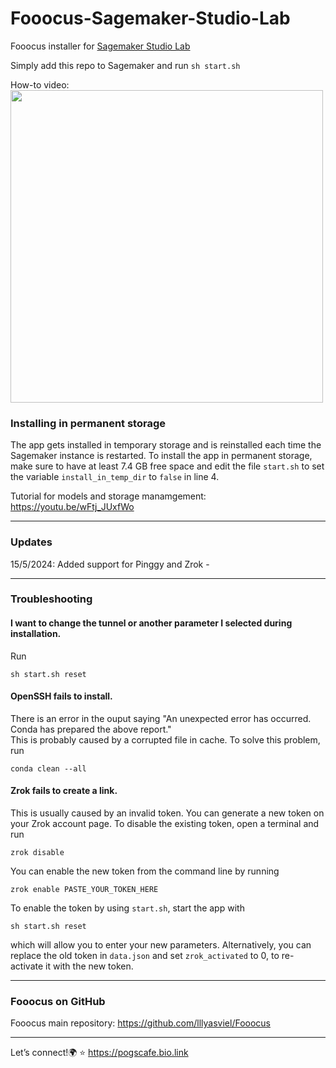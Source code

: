 # Fooocus-Sagemaker-Studio-Lab
Fooocus installer for [Sagemaker Studio Lab](https://studiolab.sagemaker.aws)

Simply add this repo to Sagemaker and run `sh start.sh`

How-to video:  
<a href="https://youtu.be/lzBlCA-QWdA"><img src="https://i3.ytimg.com/vi/lzBlCA-QWdA/maxresdefault.jpg" width=500) /></a>

### Installing in permanent storage
The app gets installed in temporary storage and is reinstalled each time the Sagemaker instance is restarted. To install the app in permanent storage, make sure to have at least 7.4 GB free space and edit the file `start.sh` to set the variable `install_in_temp_dir` to `false` in line 4.

Tutorial for models and storage manamgement: https://youtu.be/wFtj_JUxfWo  

---
### Updates
15/5/2024: Added support for Pinggy and Zrok -    

---
### Troubleshooting

#### I want to change the tunnel or another parameter I selected during installation.

Run
```
sh start.sh reset
```

#### OpenSSH fails to install.  

There is an error in the ouput saying "An unexpected error has occurred. Conda has prepared the above report."  
This is probably caused by a corrupted file in cache. To solve this problem, run
```
conda clean --all
```

#### Zrok fails to create a link.  

This is usually caused by an invalid token. You can generate a new token on your Zrok account page. To disable the existing token, open a terminal and run
```
zrok disable
```
You can enable the new token from the command line by running 
```
zrok enable PASTE_YOUR_TOKEN_HERE
```
To enable the token by using `start.sh`, start the app with 
```
sh start.sh reset
```
which will allow you to enter your new parameters. Alternatively, you can replace the old token in `data.json` and set `zrok_activated` to 0, to re-activate it with the new token.

---
### Fooocus on GitHub
Fooocus main repository: https://github.com/lllyasviel/Fooocus

---
Let’s connect!🌍
⭐ https://pogscafe.bio.link
